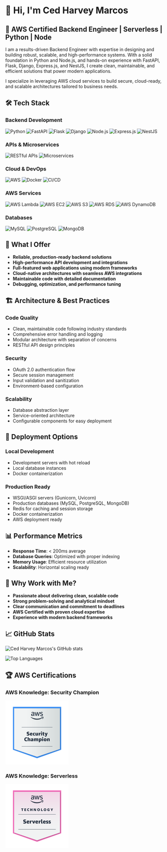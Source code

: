 # 👋 Hi, I'm Ced Harvey Marcos

## 🚀 AWS Certified Backend Engineer | Serverless | Python | Node

I am a results-driven Backend Engineer with expertise in designing and building robust, scalable, and high-performance systems. With a solid foundation in Python and Node.js, and hands-on experience with FastAPI, Flask, Django, Express.js, and NestJS, I create clean, maintainable, and efficient solutions that power modern applications.

I specialize in leveraging AWS cloud services to build secure, cloud-ready, and scalable architectures tailored to business needs.

## 🛠️ Tech Stack

### **Backend Development**
![Python](https://img.shields.io/badge/Python-3776AB?style=for-the-badge&logo=python&logoColor=white)
![FastAPI](https://img.shields.io/badge/FastAPI-005571?style=for-the-badge&logo=fastapi)
![Flask](https://img.shields.io/badge/Flask-000000?style=for-the-badge&logo=flask&logoColor=white)
![Django](https://img.shields.io/badge/Django-092E20?style=for-the-badge&logo=django&logoColor=white)
![Node.js](https://img.shields.io/badge/Node.js-339933?style=for-the-badge&logo=nodedotjs&logoColor=white)
![Express.js](https://img.shields.io/badge/Express.js-000000?style=for-the-badge&logo=express&logoColor=white)
![NestJS](https://img.shields.io/badge/NestJS-E0234E?style=for-the-badge&logo=nestjs&logoColor=white)

### **APIs & Microservices**
![RESTful APIs](https://img.shields.io/badge/RESTful_APIs-FF6B6B?style=for-the-badge&logo=api&logoColor=white)
![Microservices](https://img.shields.io/badge/Microservices-00C851?style=for-the-badge&logo=microservices&logoColor=white)

### **Cloud & DevOps**
![AWS](https://img.shields.io/badge/AWS-FF9900?style=for-the-badge&logo=amazonaws&logoColor=white)
![Docker](https://img.shields.io/badge/Docker-2CA5E0?style=for-the-badge&logo=docker&logoColor=white)
![CI/CD](https://img.shields.io/badge/CI/CD-FF6B6B?style=for-the-badge&logo=githubactions&logoColor=white)

### **AWS Services**
![AWS Lambda](https://img.shields.io/badge/AWS_Lambda-FF9900?style=for-the-badge&logo=amazonaws&logoColor=white)
![AWS EC2](https://img.shields.io/badge/AWS_EC2-FF9900?style=for-the-badge&logo=amazonaws&logoColor=white)
![AWS S3](https://img.shields.io/badge/AWS_S3-FF9900?style=for-the-badge&logo=amazonaws&logoColor=white)
![AWS RDS](https://img.shields.io/badge/AWS_RDS-FF9900?style=for-the-badge&logo=amazonaws&logoColor=white)
![AWS DynamoDB](https://img.shields.io/badge/AWS_DynamoDB-4053D6?style=for-the-badge&logo=amazondynamodb&logoColor=white)

### **Databases**
![MySQL](https://img.shields.io/badge/MySQL-4479A1?style=for-the-badge&logo=mysql&logoColor=white)
![PostgreSQL](https://img.shields.io/badge/PostgreSQL-316192?style=for-the-badge&logo=postgresql&logoColor=white)
![MongoDB](https://img.shields.io/badge/MongoDB-4EA94B?style=for-the-badge&logo=mongodb&logoColor=white)

## 🎯 What I Offer

- **Reliable, production-ready backend solutions**
- **High-performance API development and integrations**
- **Full-featured web applications using modern frameworks**
- **Cloud-native architectures with seamless AWS integrations**
- **Maintainable code with detailed documentation**
- **Debugging, optimization, and performance tuning**

## 🏗️ Architecture & Best Practices

### **Code Quality**
- Clean, maintainable code following industry standards
- Comprehensive error handling and logging
- Modular architecture with separation of concerns
- RESTful API design principles

### **Security**
- OAuth 2.0 authentication flow
- Secure session management
- Input validation and sanitization
- Environment-based configuration

### **Scalability**
- Database abstraction layer
- Service-oriented architecture
- Configurable components for easy deployment

## 🚀 Deployment Options

### **Local Development**
- Development servers with hot reload
- Local database instances
- Docker containerization

### **Production Ready**
- WSGI/ASGI servers (Gunicorn, Uvicorn)
- Production databases (MySQL, PostgreSQL, MongoDB)
- Redis for caching and session storage
- Docker containerization
- AWS deployment ready

## 📊 Performance Metrics

- **Response Time**: < 200ms average
- **Database Queries**: Optimized with proper indexing
- **Memory Usage**: Efficient resource utilization
- **Scalability**: Horizontal scaling ready

## 💼 Why Work with Me?

- **Passionate about delivering clean, scalable code**
- **Strong problem-solving and analytical mindset**
- **Clear communication and commitment to deadlines**
- **AWS Certified with proven cloud expertise**
- **Experience with modern backend frameworks**

## 📈 GitHub Stats

![Ced Harvey Marcos's GitHub stats](https://github-readme-stats.vercel.app/api?username=cedharveymarcos&show_icons=true&theme=radical)

![Top Languages](https://github-readme-stats.vercel.app/api/top-langs/?username=cedharveymarcos&layout=compact&theme=radical)

## 🏆 AWS Certifications

### **AWS Knowledge: Security Champion**
<a href="https://www.credly.com/badges/308bc22b-672b-4927-b3cf-040423aac6a1/public_url">
  <img src="aws-knowledge-security-champion.png" alt="AWS Security Champion" width="200" height="200">
</a>

### **AWS Knowledge: Serverless**
<a href="https://www.credly.com/badges/60ef8858-936e-4b21-9dda-e70e6f2d5ed7/public_url">
  <img src="aws-knowledge-serverless.png" alt="AWS Serverless" width="200" height="200">
</a>
